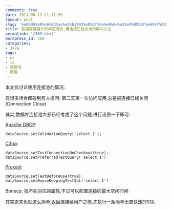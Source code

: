 ```yaml
---
comments: true
date: 2011-08-13 21:31:59
layout: post
slug: '%e6%95%b0%e6%8d%ae%e5%ba%93%e8%bf%9e%e6%8e%a5%e9%95%bf%e6%97%b6%e9%97%b4%e7%a9%ba%e9%97%b2%e5%90%8e%e7%88%86%e8%bf%9e%e6%8e%a5%e5%b7%b2%e7%bb%8f%e5%85%b3%e9%97%ad%e7%9a%84%e8%a7%a3%e5%86%b3%e6%96%b9'
title: 数据库连接长时间空闲后,爆连接已经关闭的解决方法
permalink: '/309.html'
wordpress_id: 309
categories:
- Java
tags:
- el
- io
- 连接池
- 配置
---
```


本文仅讨论使用连接池的情况:

在很多场合都碰到有人提问: 第二天第一次访问应用,总是报连接已经关闭(Connection Close)

其实,数据库连接池大都已经考虑了这个问题,进行设置一下即可:

[Apache DBCP](http://commons.apache.org/dbcp/api-1.4/org/apache/commons/dbcp/BasicDataSource.html):

    
    
    dataSource.setValidationQuery('select 1');
    



[C3po](http://sourceforge.net/projects/c3p0/):

    
    
    dataSource.setTestConnectionOnCheckout(true);
    dataSource.setPreferredTestQuery('select 1')
    



[Proxool](http://proxool.sourceforge.net/api-dev/org/logicalcobwebs/proxool/ProxoolDataSource.html):

    
    
    dataSource.setTestBeforeUse(true);
    dataSource.setHouseKeepingTestSql('select 1')
    



Bonecp:
找不到对应的属性,不过可以配置连接的最大空闲时间

其实原来也就这么简单,返回连接给用户之前,先执行一条简单无害快速的SQL
